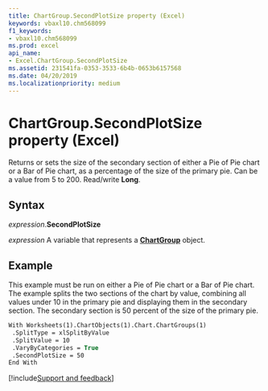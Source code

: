 ```yaml
---
title: ChartGroup.SecondPlotSize property (Excel)
keywords: vbaxl10.chm568099
f1_keywords:
- vbaxl10.chm568099
ms.prod: excel
api_name:
- Excel.ChartGroup.SecondPlotSize
ms.assetid: 231541fa-0353-3533-6b4b-0653b6157568
ms.date: 04/20/2019
ms.localizationpriority: medium
---
```



# ChartGroup.SecondPlotSize property (Excel)

Returns or sets the size of the secondary section of either a Pie of Pie chart or a Bar of Pie chart, as a percentage of the size of the primary pie. Can be a value from 5 to 200. Read/write **Long**.


## Syntax

_expression_.**SecondPlotSize**

_expression_ A variable that represents a **[ChartGroup](Excel.ChartGroup(object).md)** object.


## Example

This example must be run on either a Pie of Pie chart or a Bar of Pie chart. The example splits the two sections of the chart by value, combining all values under 10 in the primary pie and displaying them in the secondary section. The secondary section is 50 percent of the size of the primary pie.

```vb
With Worksheets(1).ChartObjects(1).Chart.ChartGroups(1) 
 .SplitType = xlSplitByValue 
 .SplitValue = 10 
 .VaryByCategories = True 
 .SecondPlotSize = 50 
End With
```




[!include[Support and feedback](~/includes/feedback-boilerplate.md)]